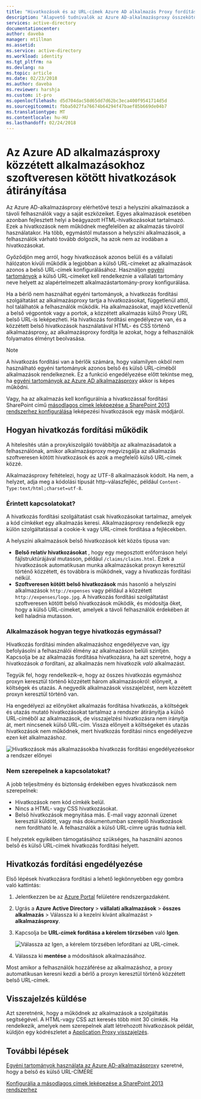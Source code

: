 ```yaml
---
title: "Hivatkozások és az URL-címek Azure AD alkalmazás Proxy fordítása |} Microsoft Docs"
description: "Alapvető tudnivalók az Azure AD-alkalmazásproxy összekötők ismerteti."
services: active-directory
documentationcenter: 
author: daveba
manager: mtillman
ms.assetid: 
ms.service: active-directory
ms.workload: identity
ms.tgt_pltfrm: na
ms.devlang: na
ms.topic: article
ms.date: 02/23/2018
ms.author: daveba
ms.reviewer: harshja
ms.custom: it-pro
ms.openlocfilehash: d5d704dac58d65dd7d62bc3eca400f9541714d5d
ms.sourcegitcommit: fbba5027fa76674b64294f47baef85b669de04b7
ms.translationtype: MT
ms.contentlocale: hu-HU
ms.lasthandoff: 02/24/2018
---
```

# <a name="redirect-hardcoded-links-for-apps-published-with-azure-ad-application-proxy"></a>Az Azure AD alkalmazásproxy közzétett alkalmazásokhoz szoftveresen kötött hivatkozások átirányítása

Az Azure AD-alkalmazásproxy elérhetővé teszi a helyszíni alkalmazások a távoli felhasználók vagy a saját eszközeiket. Egyes alkalmazások esetében azonban fejlesztett helyi a beágyazott HTML-hivatkozásokat tartalmazó. Ezek a hivatkozások nem működnek megfelelően az alkalmazás távolról használatakor. Ha több, egymástól mutasson a helyszíni alkalmazások, a felhasználók várható tovább dolgozik, ha azok nem az irodában a hivatkozásokat. 

Győződjön meg arról, hogy hivatkozások azonos belüli és a vállalati hálózaton kívüli működik a legjobban a külső URL-címeket az alkalmazások azonos a belső URL-címek konfigurálásához. Használjon [egyéni tartományok](active-directory-application-proxy-custom-domains.md) a külső URL-címeket kell rendelkeznie a vállalati tartomány neve helyett az alapértelmezett alkalmazástartomány-proxy konfigurálása.

Ha a bérlő nem használhat egyéni tartományok, a hivatkozás fordítási szolgáltatást az alkalmazásproxy tartja a hivatkozásokat, függetlenül attól, hol találhatók a felhasználók működik. Ha alkalmazásokat, majd közvetlenül a belső végpontok vagy a portok, a közzétett alkalmazás külső Proxy URL belső URL-is leképezheti. Ha hivatkozás fordítási engedélyezve van, és a közzétett belső hivatkozások használatával HTML- és CSS történő alkalmazásproxy, az alkalmazásproxy fordítja le azokat, hogy a felhasználók folyamatos élményt beolvasása.

>[!NOTE]
>A hivatkozás fordítási van a bérlők számára, hogy valamilyen okból nem használható egyéni tartományok azonos belső és külső URL-címéből alkalmazások rendelkeznek. Ez a funkció engedélyezése előtt tekintse meg, ha [egyéni tartományok az Azure AD alkalmazásproxy](active-directory-application-proxy-custom-domains.md) akkor is képes működni.
>
>Vagy, ha az alkalmazás kell konfigurálnia a hivatkozással fordítási SharePoint című [másodlagos címek leképezése a SharePoint 2013 rendszerhez konfigurálása](https://technet.microsoft.com/library/cc263208.aspx) leképezési hivatkozások egy másik módjáról.

## <a name="how-link-translation-works"></a>Hogyan hivatkozás fordítási működik

A hitelesítés után a proxykiszolgáló továbbítja az alkalmazásadatok a felhasználónak, amikor alkalmazásproxy megvizsgálja az alkalmazás szoftveresen kötött hivatkozások és azok a megfelelő külső URL-címek közzé.

Alkalmazásproxy feltételezi, hogy az UTF-8 alkalmazások kódolt. Ha nem, a helyzet, adja meg a kódolási típusát http-válaszfejléc, például `Content-Type:text/html;charset=utf-8`.

### <a name="which-links-are-affected"></a>Érintett kapcsolatokat?

A hivatkozás fordítási szolgáltatást csak hivatkozásokat tartalmaz, amelyek a kód címkéket egy alkalmazás keresi. Alkalmazásproxy rendelkezik egy külön szolgáltatással a cookie-k vagy URL-címek fordítása a fejlécekben. 

A helyszíni alkalmazások belső hivatkozások két közös típusa van:

- **Belső relatív hivatkozásokat** , hogy egy megosztott erőforráson helyi fájlstruktúrájával mutasson, például `/claims/claims.html`. Ezek a hivatkozások automatikusan munka alkalmazásokat proxyn keresztül történő közzétett, és továbbra is működnek, vagy a hivatkozás fordítási nélkül. 
- **Szoftveresen kötött belső hivatkozások** más hasonló a helyszíni alkalmazások `http://expenses` vagy például a közzétett `http://expenses/logo.jpg`. A hivatkozás fordítási szolgáltatást szoftveresen kötött belső hivatkozások működik, és módosítja őket, hogy a külső URL-címeket, amelyek a távoli felhasználók érdekében át kell haladnia mutasson.

### <a name="how-do-apps-link-to-each-other"></a>Alkalmazások hogyan tegye hivatkozás egymással?

Hivatkozás fordítási minden alkalmazáshoz engedélyezve van, így befolyásolni a felhasználói élmény az alkalmazáson belüli szintjén. Kapcsolja be az alkalmazás fordítása hivatkozásra, ha azt szeretné, hogy a hivatkozások *a* fordítani, az alkalmazás nem hivatkozik *való* alkalmazást. 

Tegyük fel, hogy rendelkezik-e, hogy az összes hivatkozás egymáshoz proxyn keresztül történő közzétett három alkalmazásokról: előnyeit, a költségek és utazás. A negyedik alkalmazások visszajelzést, nem közzétett proxyn keresztül történő van.

Ha engedélyezi az előnyöket alkalmazás fordítása hivatkozás, a költségek és utazás mutató hivatkozásokat tartalmaz a rendszer átirányítja a külső URL-címéből az alkalmazások, de visszajelzési hivatkozásra nem irányítja át, mert nincsenek külső URL-cím. Vissza előnyeit a költségeket és utazás hivatkozások nem működnek, mert hivatkozás fordítási nincs engedélyezve ezen két alkalmazáshoz.

![Hivatkozások más alkalmazásokba hivatkozás fordítási engedélyezésekor a rendszer előnyei](./media/application-proxy-link-translation/one_app.png)

### <a name="which-links-arent-translated"></a>Nem szerepelnek a kapcsolatokat?

A jobb teljesítmény és biztonság érdekében egyes hivatkozások nem szerepelnek:

- Hivatkozások nem kód címkék belül. 
- Nincs a HTML- vagy CSS hivatkozásokat. 
- Belső hivatkozások megnyitása más. E-mail vagy azonnali üzenet keresztül küldött, vagy más dokumentumban szereplő hivatkozások nem fordítható le. A felhasználók a külső URL-címre ugrás tudnia kell.

E helyzetek egyikében támogatásához szükséges, ha használni azonos belső és külső URL-címek hivatkozás fordítási helyett.  

## <a name="enable-link-translation"></a>Hivatkozás fordítási engedélyezése

Első lépések hivatkozásra fordítási a lehető legkönnyebben egy gombra való kattintás:

1. Jelentkezzen be az [Azure Portal](https://portal.azure.com) felületére rendszergazdaként.
2. Ugrás a **Azure Active Directory** > **vállalati alkalmazások** > **összes alkalmazás** > Válassza ki a kezelni kívánt alkalmazást > **alkalmazásproxy**.
3. Kapcsolja be **URL-címek fordítása a kérelem törzsében** való **Igen**.

   ![Válassza az Igen, a kérelem törzsében lefordítani az URL-címek](./media/application-proxy-link-translation/select_yes.png).
4. Válassza ki **mentése** a módosítások alkalmazásához.

Most amikor a felhasználók hozzáférése az alkalmazáshoz, a proxy automatikusan keresni kezdi a bérlő a proxyn keresztül történő közzétett belső URL-címek.

## <a name="send-feedback"></a>Visszajelzés küldése

Azt szeretnénk, hogy a működnek az alkalmazások a szolgáltatás segítségével. A HTML-vagy CSS azt keresés több mint 30 címkék. Ha rendelkezik, amelyek nem szerepelnek alatt létrehozott hivatkozások példát, küldjön egy kódrészletet a [Application Proxy visszajelzés](mailto:aadapfeedback@microsoft.com). 

## <a name="next-steps"></a>További lépések
[Egyéni tartományok használata az Azure AD-alkalmazásproxy](active-directory-application-proxy-custom-domains.md) szeretné, hogy a belső és külső URL-CÍMÉRE

[Konfigurálja a másodlagos címek leképezése a SharePoint 2013 rendszerhez](https://technet.microsoft.com/library/cc263208.aspx)
